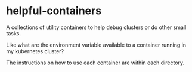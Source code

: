# helpful-containers

A collections of utility containers to help debug clusters or do other small tasks.

Like what are the environment variable available to a container running in my kubernetes cluster?

The instructions on how to use each container are within each directory.
